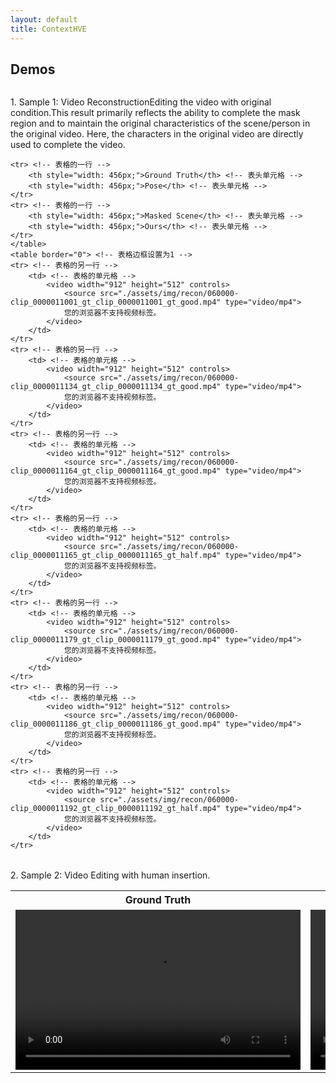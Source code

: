 ```yaml
---
layout: default
title: ContextHVE
---
```


<div class="post">
	<h2 class="pageTitle">Demos</h2>
    <p align="center">
	<img src="{{ '/assets/img/pipeline.jpg' | relative_url }}" alt="">
    </p>
	<p></p>
	<table border="0"> <!-- 表格边框设置为1 -->
	<tr>1. Sample 1: Video Reconstruction</tr>
    <tr>Editing the video with original condition.This result primarily reflects the ability to complete the mask region and to maintain the original characteristics of the scene/person in the original video. Here, the characters in the original video are directly used to complete the video. </tr>

    <tr> <!-- 表格的一行 -->
        <th style="width: 456px;">Ground Truth</th> <!-- 表头单元格 -->
        <th style="width: 456px;">Pose</th> <!-- 表头单元格 -->
    </tr>
    <tr> <!-- 表格的一行 -->
        <th style="width: 456px;">Masked Scene</th> <!-- 表头单元格 -->
        <th style="width: 456px;">Ours</th> <!-- 表头单元格 -->
    </tr>
    </table>
	<table border="0"> <!-- 表格边框设置为1 -->
    <tr> <!-- 表格的另一行 -->
        <td> <!-- 表格的单元格 -->
            <video width="912" height="512" controls>
                <source src="./assets/img/recon/060000-clip_0000011001_gt_clip_0000011001_gt_good.mp4" type="video/mp4">
                您的浏览器不支持视频标签。
            </video>
        </td>
    </tr>
    <tr> <!-- 表格的另一行 -->
        <td> <!-- 表格的单元格 -->
            <video width="912" height="512" controls>
                <source src="./assets/img/recon/060000-clip_0000011134_gt_clip_0000011134_gt_good.mp4" type="video/mp4">
                您的浏览器不支持视频标签。
            </video>
        </td>
    </tr>
    <tr> <!-- 表格的另一行 -->
        <td> <!-- 表格的单元格 -->
            <video width="912" height="512" controls>
                <source src="./assets/img/recon/060000-clip_0000011164_gt_clip_0000011164_gt_good.mp4" type="video/mp4">
                您的浏览器不支持视频标签。
            </video>
        </td>
    </tr>
    <tr> <!-- 表格的另一行 -->
        <td> <!-- 表格的单元格 -->
            <video width="912" height="512" controls>
                <source src="./assets/img/recon/060000-clip_0000011165_gt_clip_0000011165_gt_half.mp4" type="video/mp4">
                您的浏览器不支持视频标签。
            </video>
        </td>
    </tr>
    <tr> <!-- 表格的另一行 -->
        <td> <!-- 表格的单元格 -->
            <video width="912" height="512" controls>
                <source src="./assets/img/recon/060000-clip_0000011179_gt_clip_0000011179_gt_good.mp4" type="video/mp4">
                您的浏览器不支持视频标签。
            </video>
        </td>
    </tr>
    <tr> <!-- 表格的另一行 -->
        <td> <!-- 表格的单元格 -->
            <video width="912" height="512" controls>
                <source src="./assets/img/recon/060000-clip_0000011186_gt_clip_0000011186_gt_good.mp4" type="video/mp4">
                您的浏览器不支持视频标签。
            </video>
        </td>
    </tr>
    <tr> <!-- 表格的另一行 -->
        <td> <!-- 表格的单元格 -->
            <video width="912" height="512" controls>
                <source src="./assets/img/recon/060000-clip_0000011192_gt_clip_0000011192_gt_half.mp4" type="video/mp4">
                您的浏览器不支持视频标签。
            </video>
        </td>
    </tr>
</table>

<tr>2. Sample 2: Video Editing with human insertion. </tr>
	<table border="0"> <!-- 表格边框设置为1 -->
    <tr> <!-- 表格的一行 -->
        <th style="width: 456px;">Ground Truth</th> <!-- 表头单元格 -->
        <th style="width: 456px;">TVA</th> <!-- 表头单元格 -->
		<th style="width: 456px;">Ours</th> <!-- 表头单元格 -->
    </tr>
    <tr> <!-- 表格的另一行 -->
        <td> <!-- 表格的单元格 -->
            <video width="456" height="256" controls>
                <source src="./assets/img/2/groundtruth.mp4" type="video/mp4">
                您的浏览器不支持视频标签。
            </video>
        </td>
		<td> <!-- 表格的单元格 -->
            <video width="456" height="256" controls>
                <source src="./assets/img/2/tva.mp4" type="video/mp4">
                您的浏览器不支持视频标签。
            </video>
        </td>
		<td> <!-- 表格的单元格 -->
            <video width="456" height="256" controls>
                <source src="./assets/img/2/ours.mp4" type="video/mp4">
                您的浏览器不支持视频标签。
            </video>
        </td>
    </tr>
</table>


</div>
